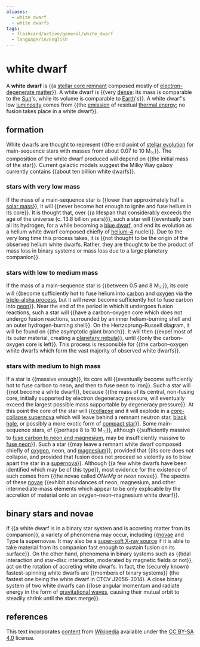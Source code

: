 ```yaml
---
aliases:
  - white dwarf
  - white dwarfs
tags:
  - flashcard/active/general/white_dwarf
  - language/in/English
---
```


# white dwarf

A __white dwarf__ is {{a [stellar core remnant](compact%20object.md) composed mostly of [electron-degenerate matter](degenerate%20matter.md#degenerate%20gases)}}. A white dwarf is {{very [dense](density.md): its mass is comparable to the [Sun](Sun.md)'s, while its volume is comparable to [Earth](Earth.md)'s}}. A white dwarf's low [luminosity](luminosity.md) comes from {{the [emission](thermal%20radiation.md) of residual [thermal energy](heat.md); no fusion takes place in a white dwarf}}. <!--SR:!2025-06-13,241,330!2025-04-22,185,310!2025-01-26,126,290-->

## formation

White dwarfs are thought to represent {{the end point of [stellar evolution](stellar%20evolution.md) for main-sequence stars with masses from about 0.07 to 10 M<sub>☉</sub>}}. The composition of the white dwarf produced will depend on {{the initial mass of the star}}. Current galactic models suggest the Milky Way galaxy currently contains {{about ten billion white dwarfs}}. <!--SR:!2025-04-23,172,270!2025-01-24,128,310!2025-03-29,172,290-->

### stars with very low mass

If the mass of a main-sequence star is {{lower than approximately half a [solar mass](solar%20mass.md)}}, it will {{never become hot enough to ignite and fuse helium in its core}}. It is thought that, over {{a lifespan that considerably exceeds the age of the universe (c. 13.8 billion years)}}, such a star will {{eventually burn all its hydrogen, for a while becoming a [blue dwarf](blue%20dwarf%20(red-dwarf%20stage).md), and end its evolution as a helium white dwarf composed chiefly of [helium-4](helium-4.md) nuclei}}. Due to the very long time this process takes, it is {{not thought to be the origin of the observed helium white dwarfs. Rather, they are thought to be the product of mass loss in binary systems or mass loss due to a large planetary companion}}. <!--SR:!2025-01-12,107,270!2025-02-28,136,290!2025-02-17,148,310!2025-03-28,147,250!2025-03-11,164,310-->

### stars with low to medium mass

If the mass of a main-sequence star is {{between 0.5 and 8 M<sub>☉</sub>}}, its core will {{become sufficiently hot to fuse helium into [carbon](carbon.md) and [oxygen](oxygen.md) via the [triple-alpha process](triple-alpha%20process.md), but it will never become sufficiently hot to fuse carbon into [neon](neon.md)}}. Near the end of the period in which it undergoes fusion reactions, such a star will {{have a carbon–oxygen core which does not undergo fusion reactions, surrounded by an inner helium-burning shell and an outer hydrogen-burning shell}}. On the Hertzsprung–Russell diagram, it will be found on {{the asymptotic giant branch}}. It will then {{expel most of its outer material, creating a [planetary nebula](planetary%20nebula.md)}}, until {{only the carbon–oxygen core is left}}. This process is responsible for {{the carbon–oxygen white dwarfs which form the vast majority of observed white dwarfs}}. <!--SR:!2025-01-29,132,310!2024-11-25,72,270!2024-11-14,64,250!2025-01-13,116,290!2025-01-01,108,290!2024-12-02,77,270!2025-02-25,138,290-->

### stars with medium to high mass

If a star is {{massive enough}}, its core will {{eventually become sufficiently hot to fuse carbon to neon, and then to fuse neon to iron}}. Such a star will {{not become a white dwarf}}, because {{the mass of its central, non-fusing core, initially supported by electron degeneracy pressure, will eventually exceed the largest possible mass supportable by degeneracy pressure}}. At this point the core of the star will {{[collapse](gravitational%20collapse.md) and it will explode in a [core-collapse supernova](supernova.md#core%20collapse) which will leave behind a remnant neutron star, [black hole](black%20hole.md), or possibly a more exotic form of [compact star](compact%20object.md)}}. Some main-sequence stars, of {{perhaps 8 to 10 M<sub>☉</sub>}}, although {{sufficiently massive to [fuse carbon to neon and magnesium](carbon-burning%20process.md), may be insufficiently massive to [fuse neon](neon-burning%20process.md)}}. Such a star {{may leave a remnant white dwarf composed chiefly of [oxygen](oxygen.md), neon, and [magnesium](magnesium.md)}}, provided that {{its core does not collapse, and provided that fusion does not proceed so violently as to blow apart the star in a [supernova](supernova.md)}}. Although {{a few white dwarfs have been identified which may be of this type}}, most evidence for the existence of such comes from {{the novae called _ONeMg_ or _neon_ novae}}. The spectra of these [novae](nova.md) {{exhibit abundances of neon, magnesium, and other intermediate-mass elements which appear to be only explicable by the accretion of material onto an oxygen–neon–magnesium white dwarf}}. <!--SR:!2025-06-09,236,330!2025-02-20,135,290!2025-03-28,176,310!2025-01-14,120,310!2024-12-31,107,290!2024-11-27,85,290!2024-11-18,67,250!2024-11-15,66,250!2025-07-29,262,290!2025-02-23,138,270!2025-01-04,101,270!2025-04-03,147,250-->

## binary stars and novae

If {{a white dwarf is in a binary star system and is accreting matter from its companion}}, a variety of phenomena may occur, including {{[novae](nova.md) and Type Ia supernovae. It may also be a [super-soft X-ray source](super%20soft%20X-ray%20source.md) if it is able to take material from its companion fast enough to sustain fusion on its surface}}. On the other hand, phenomena in binary systems such as {{tidal interaction and star–disc interaction, moderated by magnetic fields or not}}, act on the rotation of accreting white dwarfs. In fact, the (securely known) fastest-spinning white dwarfs are {{members of binary systems}} (the fastest one being the white dwarf in CTCV J2056-3014). A close binary system of two white dwarfs can {{lose angular momentum and radiate energy in the form of [gravitational waves](gravitational%20wave.md), causing their mutual orbit to steadily shrink until the stars merge}}. <!--SR:!2025-09-09,310,330!2025-02-04,112,250!2024-11-13,69,270!2024-12-11,93,290!2025-04-02,176,310-->

## references

This text incorporates [content](https://en.wikipedia.org/wiki/white_dwarf) from [Wikipedia](Wikipedia.md) available under the [CC BY-SA 4.0](https://creativecommons.org/licenses/by-sa/4.0/) license.

